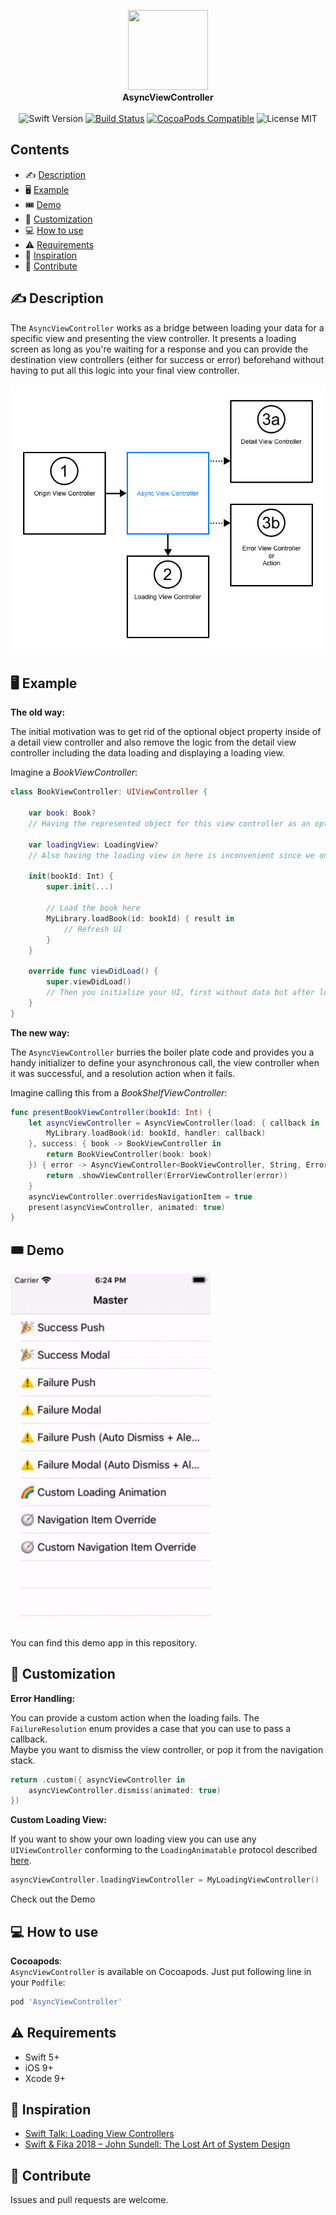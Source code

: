 <p align="center">
    <img src="https://github.com/saqibkafeel/AsyncViewController-develop/blob/master/readme-images/async.png?raw=true" width="128"  height="128"/><br/>
    <b>AsyncViewController</b><br/>
    <br/>
    <img src="https://img.shields.io/badge/Swift-5-orange" alt="Swift Version" title="Swift Version"/>
    <a href="https://travis-ci.org/saqibkafeel/AsyncViewController"><img src="https://travis-ci.org/saqibkafeel/AsyncViewController.svg?branch=develop" alt="Build Status" title="Build Status"/></a>
    <a href="https://cocoapods.org/pods/AsyncViewController"><img src="https://img.shields.io/cocoapods/v/AsyncViewController.svg?style=flat-square" alt="CocoaPods Compatible" title="CocoaPods Compatible"/></a>
    <img src="https://img.shields.io/badge/license-MIT-blue.svg?style=flat-square" alt="License MIT" title="License MIT"/>
</p>


## Contents

- ✍️ [Description](#%EF%B8%8F-description)
- 🖥 [Example](#-example)
- 🎟 [Demo](#-demo)
- 🔨 [Customization](#-customization)
- 💻 [How to use](#-how-to-use)
- ⚠️ [Requirements](#%EF%B8%8F-requirements)
- 💆 [Inspiration](#-inspiration)
- 💪 [Contribute](#-contribute)

## ✍️ Description

The `AsyncViewController` works as a bridge between loading your data for a specific view and presenting the view controller. It presents a loading screen as long as you're waiting for a response and you can provide the destination view controllers (either for success or error) beforehand without having to put all this logic into your final view controller.

<img src="https://github.com/saqibkafeel/AsyncViewController/blob/master/readme-images/flow-diagram.png?raw=true" />

## 🖥 Example

**The old way:**

The initial motivation was to get rid of the optional object property inside of a detail view controller and also remove the logic from the detail view controller including the data loading and displaying a loading view. 

Imagine a *BookViewController*:
```swift
class BookViewController: UIViewController {

    var book: Book?
    // Having the represented object for this view controller as an optional is inconvenient.
    
    var loadingView: LoadingView?
    // Also having the loading view in here is inconvenient since we only need it once in the beginning.
    
    init(bookId: Int) {
        super.init(...)
        
        // Load the book here
        MyLibrary.loadBook(id: bookId) { result in
            // Refresh UI
        }
    }
    
    override func viewDidLoad() {
        super.viewDidLoad()
        // Then you initialize your UI, first without data but after loading again with data.
    }
}
```

**The new way:**

The `AsyncViewController` burries the boiler plate code and provides you a handy initializer to define your asynchronous call, the view controller when it was successful, and a resolution action when it fails.

Imagine calling this from a *BookShelfViewController*:
```swift
func presentBookViewController(bookId: Int) {
    let asyncViewController = AsyncViewController(load: { callback in
        MyLibrary.loadBook(id: bookId, handler: callback)
    }, success: { book -> BookViewController in
        return BookViewController(book: book)
    }) { error -> AsyncViewController<BookViewController, String, Error>.FailureResolution in
        return .showViewController(ErrorViewController(error))
    }
    asyncViewController.overridesNavigationItem = true
    present(asyncViewController, animated: true)
}
```

## 🎟 Demo

<img src="https://github.com/saqibkafeel/AsyncViewController/blob/master/readme-images/async-view-controller-demo.gif?raw=true" alt="Async View Controller Demo" title="Async View Controller Demo" width="320"/>

You can find this demo app in this repository.

## 🔨 Customization

**Error Handling:**

You can provide a custom action when the loading fails. The `FailureResolution` enum provides a case that you can use to pass a callback.  
Maybe you want to dismiss the view controller, or pop it from the navigation stack. 

```swift
return .custom({ asyncViewController in
    asyncViewController.dismiss(animated: true)
})
```

**Custom Loading View:**

If you want to show your own loading view you can use any `UIViewController` conforming to the `LoadingAnimatable` protocol described [here](AsyncViewController/Sources/LoadingAnimatable.swift).

```swift
asyncViewController.loadingViewController = MyLoadingViewController()
```

Check out the Demo 

## 💻 How to use

**Cocoapods**:  
`AsyncViewController` is available on Cocoapods. Just put following line in your `Podfile`:
```ruby
pod 'AsyncViewController'
```


## ⚠️ Requirements

- Swift 5+
- iOS 9+
- Xcode 9+

## 💆 Inspiration

- [Swift Talk: Loading View Controllers](http://talk.objc.io/episodes/S01E3-loading-view-controllers)
- [Swift & Fika 2018 – John Sundell: The Lost Art of System Design](https://www.youtube.com/watch?v=ujOc3a7Hav0)

## 💪 Contribute

Issues and pull requests are welcome.
